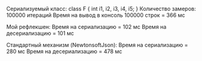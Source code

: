 Сериализуемый класс: class F { int i1, i2, i3, i4, i5; }
Количество замеров: 100000 итераций
Время на вывод в консоль 100000 строк = 366 мс

Мой рефлекшен:
Время на сериализацию = 102 мс
Время на десериализацию = 101 мс

Стандартный механизм (NewtonsoftJson):
Время на сериализацию = 280 мс
Время на десериализацию = 478 мс
